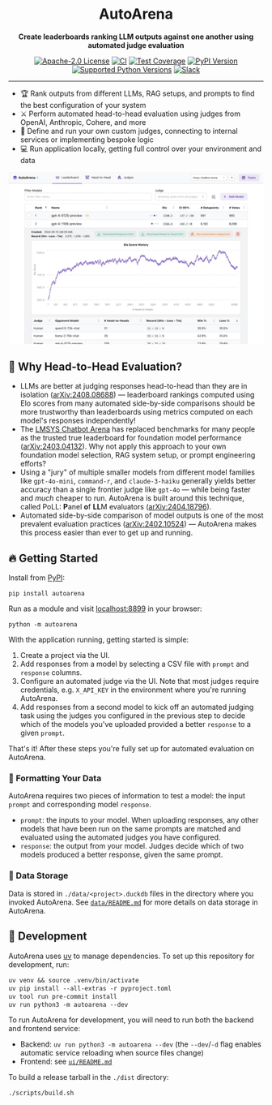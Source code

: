 <div align="center">

# AutoArena

**Create leaderboards ranking LLM outputs against one another using automated judge evaluation**

[![Apache-2.0 License](https://img.shields.io/pypi/l/autoarena?style=flat-square)](https://www.apache.org/licenses/LICENSE-2.0)
[![CI](https://img.shields.io/github/actions/workflow/status/kolenaIO/autoarena/ci.yml?logo=github&style=flat-square)](https://github.com/kolenaIO/autoarena/actions)
[![Test Coverage](https://img.shields.io/codecov/c/github/kolenaIO/autoarena?logo=codecov&style=flat-square)](https://app.codecov.io/gh/kolenaIO/autoarena)
[![PyPI Version](https://img.shields.io/pypi/v/autoarena?logo=python&logoColor=white&style=flat-square)](https://pypi.python.org/pypi/autoarena)
[![Supported Python Versions](https://img.shields.io/pypi/pyversions/autoarena.svg?style=flat-square)](https://pypi.org/project/autoarena)
[![Slack](https://img.shields.io/badge/Slack-4A154B?logo=slack&logoColor=white&style=flat-square)](https://kolena-autoarena.slack.com)

</div>

---

- 🏆 Rank outputs from different LLMs, RAG setups, and prompts to find the best configuration of your system
- ⚔️ Perform automated head-to-head evaluation using judges from OpenAI, Anthropic, Cohere, and more
- 🤖 Define and run your own custom judges, connecting to internal services or implementing bespoke logic
- 💻 Run application locally, getting full control over your environment and data

[![AutoArena user interface](https://raw.githubusercontent.com/kolenaIO/autoarena/trunk/assets/autoarena.jpg)](https://www.youtube.com/watch?v=GMuQPwo-JdU)

## 🤔 Why Head-to-Head Evaluation?

- LLMs are better at judging responses head-to-head than they are in isolation
  ([arXiv:2408.08688](https://www.arxiv.org/abs/2408.08688v3)) — leaderboard rankings computed using Elo scores from
  many automated side-by-side comparisons should be more trustworthy than leaderboards using metrics computed on each
  model's responses independently!
- The [LMSYS Chatbot Arena](https://lmarena.ai/) has replaced benchmarks for many people as the trusted true leaderboard
  for foundation model performance ([arXiv:2403.04132](https://arxiv.org/abs/2403.04132)). Why not apply this approach
  to your own foundation model selection, RAG system setup, or prompt engineering efforts?
- Using a "jury" of multiple smaller models from different model families like `gpt-4o-mini`, `command-r`, and
  `claude-3-haiku` generally yields better accuracy than a single frontier judge like `gpt-4o` — while being faster and
  _much_ cheaper to run. AutoArena is built around this technique, called PoLL: **P**anel **o**f **LL**M evaluators
  ([arXiv:2404.18796](https://arxiv.org/abs/2404.18796)).
- Automated side-by-side comparison of model outputs is one of the most prevalent evaluation practices
  ([arXiv:2402.10524](https://arxiv.org/abs/2402.10524)) — AutoArena makes this process easier than ever to get up
  and running.

## 🔥 Getting Started

Install from [PyPI](https://pypi.org/project/autoarena/):

```shell
pip install autoarena
```

Run as a module and visit [localhost:8899](http://localhost:8899/) in your browser:

```shell
python -m autoarena
```

With the application running, getting started is simple:

1. Create a project via the UI.
1. Add responses from a model by selecting a CSV file with `prompt` and `response` columns.
1. Configure an automated judge via the UI. Note that most judges require credentials, e.g. `X_API_KEY` in the
   environment where you're running AutoArena.
1. Add responses from a second model to kick off an automated judging task using the judges you configured in the
   previous step to decide which of the models you've uploaded provided a better `response` to a given `prompt`.

That's it! After these steps you're fully set up for automated evaluation on AutoArena.

### 📄 Formatting Your Data

AutoArena requires two pieces of information to test a model: the input `prompt` and corresponding model `response`.

- `prompt`: the inputs to your model. When uploading responses, any other models that have been run on the same prompts
   are matched and evaluated using the automated judges you have configured.
- `response`: the output from your model. Judges decide which of two models produced a better response, given the same
   prompt.

### 📂 Data Storage

Data is stored in `./data/<project>.duckdb` files in the directory where you invoked AutoArena. See
[`data/README.md`](./data/README.md) for more details on data storage in AutoArena.

## 🦾 Development

AutoArena uses [uv](https://github.com/astral-sh/uv) to manage dependencies. To set up this repository for development,
run:

```shell
uv venv && source .venv/bin/activate
uv pip install --all-extras -r pyproject.toml
uv tool run pre-commit install
uv run python3 -m autoarena --dev
```

To run AutoArena for development, you will need to run both the backend and frontend service:

- Backend: `uv run python3 -m autoarena --dev` (the `--dev`/`-d` flag enables automatic service reloading when
    source files change)
- Frontend: see [`ui/README.md`](./ui/README.md)

To build a release tarball in the `./dist` directory:

```shell
./scripts/build.sh
```
